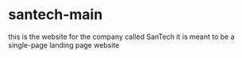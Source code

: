 # santech-main
this is the website for the company called SanTech
it is meant to be a single-page landing page website
